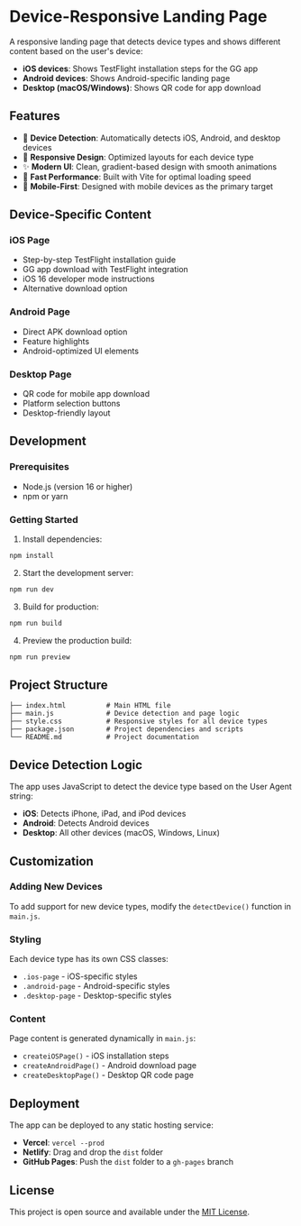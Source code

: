 # Device-Responsive Landing Page

A responsive landing page that detects device types and shows different content based on the user's device:

- **iOS devices**: Shows TestFlight installation steps for the GG app
- **Android devices**: Shows Android-specific landing page  
- **Desktop (macOS/Windows)**: Shows QR code for app download

## Features

- 📱 **Device Detection**: Automatically detects iOS, Android, and desktop devices
- 🎨 **Responsive Design**: Optimized layouts for each device type
- ✨ **Modern UI**: Clean, gradient-based design with smooth animations
- 🚀 **Fast Performance**: Built with Vite for optimal loading speed
- 📱 **Mobile-First**: Designed with mobile devices as the primary target

## Device-Specific Content

### iOS Page
- Step-by-step TestFlight installation guide
- GG app download with TestFlight integration
- iOS 16 developer mode instructions
- Alternative download option

### Android Page  
- Direct APK download option
- Feature highlights
- Android-optimized UI elements

### Desktop Page
- QR code for mobile app download
- Platform selection buttons
- Desktop-friendly layout

## Development

### Prerequisites
- Node.js (version 16 or higher)
- npm or yarn

### Getting Started

1. Install dependencies:
```bash
npm install
```

2. Start the development server:
```bash
npm run dev
```

3. Build for production:
```bash
npm run build
```

4. Preview the production build:
```bash
npm run preview
```

## Project Structure

```
├── index.html          # Main HTML file
├── main.js             # Device detection and page logic
├── style.css           # Responsive styles for all device types
├── package.json        # Project dependencies and scripts
└── README.md           # Project documentation
```

## Device Detection Logic

The app uses JavaScript to detect the device type based on the User Agent string:

- **iOS**: Detects iPhone, iPad, and iPod devices
- **Android**: Detects Android devices
- **Desktop**: All other devices (macOS, Windows, Linux)

## Customization

### Adding New Devices
To add support for new device types, modify the `detectDevice()` function in `main.js`.

### Styling
Each device type has its own CSS classes:
- `.ios-page` - iOS-specific styles
- `.android-page` - Android-specific styles  
- `.desktop-page` - Desktop-specific styles

### Content
Page content is generated dynamically in `main.js`:
- `createiOSPage()` - iOS installation steps
- `createAndroidPage()` - Android download page
- `createDesktopPage()` - Desktop QR code page

## Deployment

The app can be deployed to any static hosting service:

- **Vercel**: `vercel --prod`
- **Netlify**: Drag and drop the `dist` folder
- **GitHub Pages**: Push the `dist` folder to a `gh-pages` branch

## License

This project is open source and available under the [MIT License](LICENSE).
